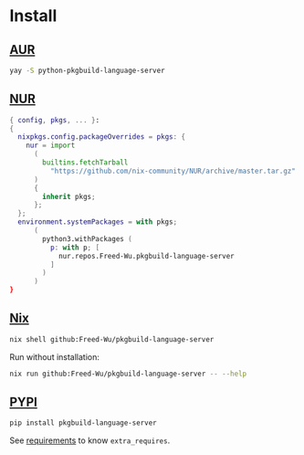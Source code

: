 # Install

## [AUR](https://aur.archlinux.org/packages/pkgbuild-language-server)

```sh
yay -S python-pkgbuild-language-server
```

## [NUR](https://nur.nix-community.org/repos/Freed-Wu)

```nix
{ config, pkgs, ... }:
{
  nixpkgs.config.packageOverrides = pkgs: {
    nur = import
      (
        builtins.fetchTarball
          "https://github.com/nix-community/NUR/archive/master.tar.gz"
      )
      {
        inherit pkgs;
      };
  };
  environment.systemPackages = with pkgs;
      (
        python3.withPackages (
          p: with p; [
            nur.repos.Freed-Wu.pkgbuild-language-server
          ]
        )
      )
}
```

## [Nix](https://nixos.org)

```sh
nix shell github:Freed-Wu/pkgbuild-language-server
```

Run without installation:

```sh
nix run github:Freed-Wu/pkgbuild-language-server -- --help
```

## [PYPI](https://pypi.org/project/pkgbuild-language-server)

```sh
pip install pkgbuild-language-server
```

See [requirements](requirements) to know `extra_requires`.
